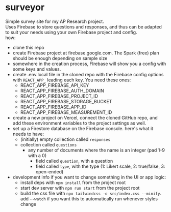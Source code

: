 # surveyor

Simple survey site for my AP Research project. <br/>
Uses Firebase to store questions and responses, and thus can be adapted to suit your needs using your own Firebase project and config. <br />
how:
- clone this repo
- create Firebase project at firebase.google.com. The Spark (free) plan should be enough depending on sample size
- somewhere in the creation process, FIrebase will show you a config with some keys and values.
- create .env.local file in the cloned repo with the Firebase config options with `REACT_APP_` leading each key. You need these ones:
    - REACT_APP_FIREBASE_API_KEY
    - REACT_APP_FIREBASE_AUTH_DOMAIN
    - REACT_APP_FIREBASE_PROJECT_ID
    - REACT_APP_FIREBASE_STORAGE_BUCKET
    - REACT_APP_FIREBASE_APP_ID
    - REACT_APP_FIREBASE_MEASUREMENT_ID
- create a new project on Vercel, connect the cloned GitHub repo, and add these environment variables to the project settings as well. 
- set up a Firestore database on the Firebase console. here's what it needs to have:
    - (initially) empty collection called `responses`
    - collection called `questions`
       - any number of documents where the name is an integer (pad 1-9 with a 0)
            - field called `question`, with a question
            - field called `type`, with the type (1: Likert scale, 2: true/false, 3: open-ended)
- development info if you want to change something in the UI or app logic:
    - install deps with `npm install` from the project root
    - start dev server with `npm run start` from the project root
    - build the css file with `npx tailwindcss -o src/index.css --minify`. add `--watch` if you want this to automatically run whenever styles change
